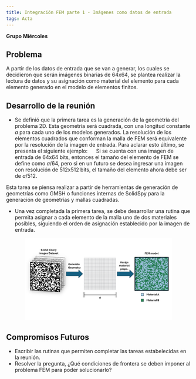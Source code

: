 ```yaml
---
title: Integración FEM parte 1 - Imágenes como datos de entrada 
tags: Acta
---
```

**Grupo Miércoles**

## Problema
A partir de los datos de entrada que se van a generar, los cuales se decidieron que serán imágenes binarias de 64x64, se plantea realizar la lectura de datos y su asignación como material del elemento para cada elemento generado en el modelo de elementos finitos.

## Desarrollo de la reunión
- Se definió que la primera tarea es la generación de la geometría del problema 2D. Esta geometría será cuadrada, con una longitud constante $a$ para cada uno de los modelos generados. La resolución de los elementos cuadrados que conforman la malla de FEM será equivalente por la resolución de la imagen de entrada. Para aclarar esto último, se presenta el siguiente ejemplo:
&nbsp;&nbsp;&nbsp;&nbsp; Si se cuenta con una imagen de entrada de 64x64 bits, entonces el tamaño del elemento de FEM se define como $a/64$, pero si en un futuro se desea ingresar una imagen con resolución de 512x512 bits, el tamaño del elemento ahora debe ser de $a/512$.

Esta tarea se piensa realizar a partir de herramientas de generación de geometrías como GMSH o funciones internas de SolidSpy para la generación de geometrías y mallas cuadradas.

- Una vez completada la primera tarea, se debe desarrollar una rutina que permita asignar a cada elemento de la malla uno de dos materiales posibles, siguiendo el orden de asignación establecido por la imagen de entrada.

<p align="center">
    <img src="/assets/img/integracionFEMdiagrama.png" alt="Diagrama de creación de geometría y asignación de material en FEM" width="400">
</p>

## Compromisos Futuros
- Escribir las rutinas que permiten completar las tareas estabelecidas en la reunión.
- Resolver la pregunta, ¿Qué condiciones de frontera se deben imponer al problema FEM para poder solucionarlo?

